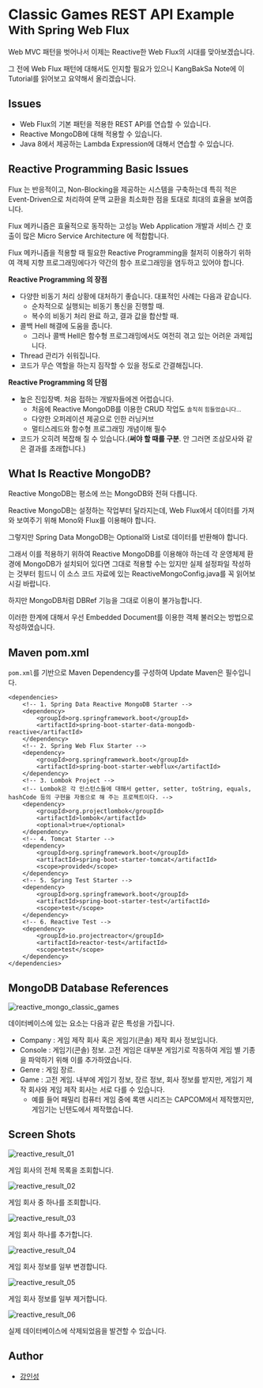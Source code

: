 <h1>Classic Games REST API Example<br/>
<sub>With Spring Web Flux</sub></h1>

Web MVC 패턴을 벗어나서 이제는 Reactive한 Web Flux의 시대를 맞아보겠습니다.

그 전에 Web Flux 패턴에 대해서도 인지할 필요가 있으니 KangBakSa Note에 이 Tutorial를 읽어보고 요약해서 올리겠습니다.

## Issues
- Web Flux의 기본 패턴을 적용한 REST API를 연습할 수 있습니다.
- Reactive MongoDB에 대해 적용할 수 있습니다.
- Java 8에서 제공하는 Lambda Expression에 대해서 연습할 수 있습니다.

## Reactive Programming Basic Issues

Flux 는 반응적이고, Non-Blocking을 제공하는 시스템을 구축하는데 특히 적은 Event-Driven으로 처리하여 문맥 교환을 최소화한 점을 토대로 최대의 효율을 보여줍니다.

Flux 메카니즘은 효율적으로 동작하는 고성능 Web Application 개발과 서비스 간 호출이 많은 Micro Service Architecture 에 적합합니다.

Flux 메카니즘을 적용할 때 필요한 Reactive Programming을 철저히 이용하기 위하여 객체 지향 프로그래밍에다가 약간의 함수 프로그래밍을 염두하고 있어야 합니다.

**Reactive Programming 의 장점**
- 다양한 비동기 처리 상황에 대처하기 좋습니다. 대표적인 사례는 다음과 같습니다.
    - 순차적으로 실행되는 비동기 통신을 진행할 때.
    - 복수의 비동기 처리 완료 하고, 결과 값을 합산할 때. 
- 콜백 Hell 해결에 도움을 줍니다.
    - 그러나 콜백 Hell은 함수형 프로그래밍에서도 여전히 겪고 있는 어려운 과제입니다. 
- Thread 관리가 쉬워집니다.
- 코드가 무슨 역할을 하는지 짐작할 수 있을 정도로 간결해집니다.

**Reactive Programming 의 단점**
- 높은 진입장벽. 처음 접하는 개발자들에겐 어렵습니다.
    - 처음에 Reactive MongoDB를 이용한 CRUD 작업도 <small>솔직히 힘들었습니다...</small>
    - 다양한 오퍼레이션 제공으로 인한 러닝커브
    - 멀티스레드와 함수형 프로그래밍 개념이해 필수
- 코드가 오히려 복잡해 질 수 있습니다.(**써야 할 때를 구분**. 안 그러면 조삼모사와 같은 결과를 초래합니다.)

## What Is Reactive MongoDB?

Reactive MongoDB는 평소에 쓰는 MongoDB와 전혀 다릅니다.

Reactive MongoDB는 설정하는 작업부터 달라지는데, Web Flux에서 데이터를 가져와 보여주기 위해 Mono와 Flux를 이용해야 합니다.

그렇지만 Spring Data MongoDB는 Optional<T>와 List<T>로 데이터를 반환해야 합니다.

그래서 이를 적용하기 위하여 Reactive MongoDB를 이용해야 하는데 각 운영체제 환경에 MongoDB가 설치되어 있다면 그대로 적용할 수는 있지만 실제 설정파일 작성하는 것부터 힘드니 이 소스 코드 자료에 있는 ReactiveMongoConfig.java를 꼭 읽어보시길 바랍니다.

하지만 MongoDB처럼 DBRef 기능을 그대로 이용이 불가능합니다.

이러한 한계에 대해서 우선 Embedded Document를 이용한 객체 불러오는 방법으로 작성하였습니다.

## Maven pom.xml

`pom.xml`를 기반으로 Maven Dependency를 구성하여 Update Maven은 필수입니다.

```
<dependencies>
    <!-- 1. Spring Data Reactive MongoDB Starter -->
    <dependency>
        <groupId>org.springframework.boot</groupId>
        <artifactId>spring-boot-starter-data-mongodb-reactive</artifactId>
    </dependency>
    <!-- 2. Spring Web Flux Starter -->
    <dependency>
        <groupId>org.springframework.boot</groupId>
        <artifactId>spring-boot-starter-webflux</artifactId>
    </dependency>
    <!-- 3. Lombok Project -->
    <!-- Lombok은 각 인스턴스들에 대해서 getter, setter, toString, equals, hashCode 등의 구현을 자동으로 해 주는 프로젝트이다. -->
    <dependency>
        <groupId>org.projectlombok</groupId>
        <artifactId>lombok</artifactId>
        <optional>true</optional>
    </dependency>
    <!-- 4. Tomcat Starter -->
    <dependency>
        <groupId>org.springframework.boot</groupId>
        <artifactId>spring-boot-starter-tomcat</artifactId>
        <scope>provided</scope>
    </dependency>
    <!-- 5. Spring Test Starter -->
    <dependency>
        <groupId>org.springframework.boot</groupId>
        <artifactId>spring-boot-starter-test</artifactId>
        <scope>test</scope>
    </dependency>
    <!-- 6. Reactive Test -->
    <dependency>
        <groupId>io.projectreactor</groupId>
        <artifactId>reactor-test</artifactId>
        <scope>test</scope>
    </dependency>
</dependencies>
```

## MongoDB Database References

![reactive_mongo_classic_games](/image/reactive_mongo_classic_games.png)

데이터베이스에 있는 요소는 다음과 같은 특성을 가집니다.

- Company : 게임 제작 회사 혹은 게임기(콘솔) 제작 회사 정보입니다.
- Console : 게임기(콘솔) 정보. 고전 게임은 대부분 게임기로 작동하여 게임 별 기종을 파악하기 위해 이를 추가하였습니다.
- Genre : 게임 장르.
- Game : 고전 게임. 내부에 게임기 정보, 장르 정보, 회사 정보를 받지만, 게임기 제작 회사와 게임 제작 회사는 서로 다를 수 있습니다.
    - 예를 들어 패밀리 컴퓨터 게임 중에 록맨 시리즈는 CAPCOM에서 제작했지만, 게임기는 닌텐도에서 제작했습니다.
    
## Screen Shots

![reactive_result_01](/image/reactive_result_01.png)

게임 회사의 전체 목록을 조회합니다.

![reactive_result_02](/image/reactive_result_02.png)

게임 회사 중 하나를 조회합니다.

![reactive_result_03](/image/reactive_result_03.png)

게임 회사 하나를 추가합니다.

![reactive_result_04](/image/reactive_result_04.png)

게임 회사 정보를 일부 변경합니다.

![reactive_result_05](/image/reactive_result_05.png)

게임 회사 정보를 일부 제거합니다.

![reactive_result_06](/image/reactive_result_06.png)

실제 데이터베이스에 삭제되었음을 발견할 수 있습니다.

## Author
- [강인성](https://github.com/tails5555)
